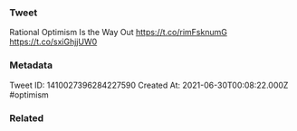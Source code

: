 ### Tweet
Rational Optimism Is the Way Out https://t.co/rimFsknumG https://t.co/sxiGhjjUW0

### Metadata
Tweet ID: 1410027396284227590
Created At: 2021-06-30T00:08:22.000Z
#optimism 

### Related

